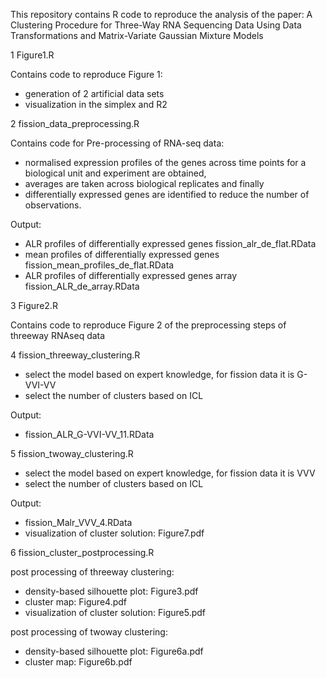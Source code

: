 This repository contains R code to reproduce the analysis of the paper:
A Clustering Procedure for Three-Way RNA Sequencing Data 
Using Data Transformations and Matrix-Variate Gaussian Mixture Models

1 Figure1.R

Contains code to reproduce Figure 1:
- generation of 2 artificial data sets
- visualization in the simplex and R2

2 fission_data_preprocessing.R

Contains code for Pre-processing of RNA-seq data:

- normalised expression profiles of the genes across time points for 
  a biological unit and experiment are obtained, 
- averages are taken across biological replicates and finally 
- differentially expressed genes are identified to 
  reduce the number of observations.

Output:
- ALR profiles of differentially expressed genes
  fission_alr_de_flat.RData
- mean profiles of differentially expressed genes
  fission_mean_profiles_de_flat.RData
- ALR profiles of differentially expressed genes array
  fission_ALR_de_array.RData
  
3 Figure2.R

Contains code to reproduce Figure 2 of the preprocessing steps of 
threeway RNAseq data

4 fission_threeway_clustering.R

- select the model based on expert knowledge, for fission data it is G-VVI-VV
- select the number of clusters based on ICL

Output:
- fission_ALR_G-VVI-VV_11.RData

5 fission_twoway_clustering.R

- select the model based on expert knowledge, for fission data it is VVV
- select the number of clusters based on ICL

Output:
- fission_Malr_VVV_4.RData
- visualization of cluster solution: Figure7.pdf

6 fission_cluster_postprocessing.R

post processing of threeway clustering:
- density-based silhouette plot: Figure3.pdf
- cluster map: Figure4.pdf
- visualization of cluster solution: Figure5.pdf

post processing of twoway clustering:
- density-based silhouette plot: Figure6a.pdf
- cluster map: Figure6b.pdf
